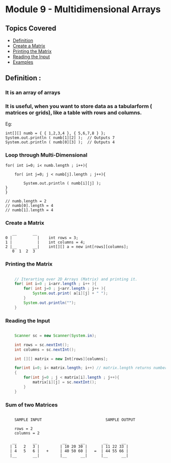 # Module 9 - Multidimensional Arrays

## Topics Covered
- [Definition](#define)
- [Create a Matrix](#matrix)
- [Printing the Matrix](#print_matrix)
- [Reading the Input](#read_input)
- [Examples](#example)

<a name="define"></a>
## Definition : 
### It is an array of arrays<br>
### It is useful, when you want to store data as a tabularform ( matrices or grids), like a table with rows and columns.

Eg:

    int[][] numb = { { 1,2,3,4 }, { 5,6,7,8 } };
    System.out.println ( numb[1][2] );  // Outputs 7
    System.out.println ( numb[0][3] );  // Outputs 4

### Loop through Multi-Dimensional

    for( int i=0; i< numb.length ; i++){

        for( int j=0; j < numb[j].length ; j++){

            System.out.println ( numb[i][j] );
    }
    }

    // numb.length = 2
    // numb[0].length = 4
    // numb[1].length = 4

<a name="matrix"></a>
### Create a Matrix
 
```plaintext
   __       __
0 |           |    int rows = 3;
1 |           |    int columns = 4; 
2 |__       __|    int[][] a = new int[rows][columns];
   0  1  2  3

```

<a name="print_matrix"></a>
### Printing the Matrix

```java

    // Iterarting over 2D Arrays (Matrix) and printing it.
    for( int i=0 ; i<arr.length ; i++ ){
        for( int j=0 ; j<arr.length ; j++ ){
            System.out.print( a[i][j] + " ");
        }
        System.out.println(""); 
    }

```

<a name="read_input"></a>
### Reading the Input

```java

    Scanner sc = new Scanner(System.in);

    int rows = sc.nextInt();
    int columns = sc.nextInt();

    int [][] matrix = new Int[rows][columns];

    for(int i=0; i< matrix.length; i++) // matrix.length returns number of rows
    {
        for(int j=0 ; j < matrix[i].length ; j++){
            matrix[i][j] = sc.nextInt();  
        }
    }


```

<a name="example"></a>
### Sum of two Matrices


```plaintext

    SAMPLE INPUT                            SAMPLE OUTPUT

    rows = 2
    columns = 2

   __       __           __      __        __      __
  | 1   2   3 |         | 10 20 30 |      | 11 22 33 |
  | 4   5   6 |   +     | 40 50 60 |   =  | 44 55 66 |
  |__       __|         |__      __|      |__      __|

```

